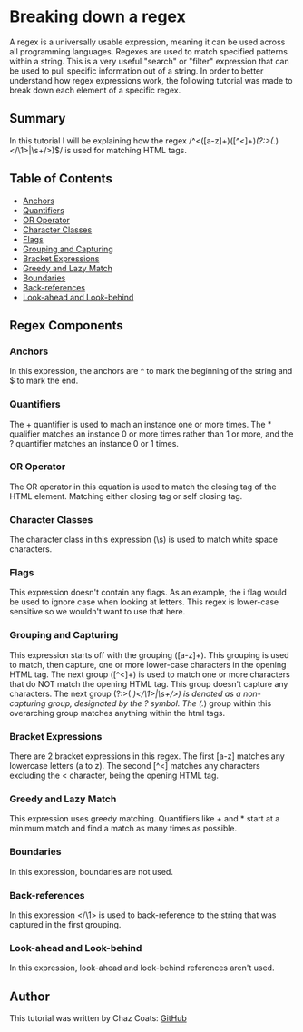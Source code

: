 # Breaking down a regex 

A regex is a universally usable expression, meaning it can be used across all programming languages. Regexes are used to match specified patterns within a string. This is a very useful "search" or "filter" expression that can be used to pull specific information out of a string. In order to better understand how regex expressions work, the following tutorial was made to break down each element of a specific regex.

## Summary

In this tutorial I will be explaining how the regex /^<([a-z]+)([^<]+)*(?:>(.*)<\/\1>|\s+\/>)$/ is used for matching HTML tags.

## Table of Contents

- [Anchors](#anchors)
- [Quantifiers](#quantifiers)
- [OR Operator](#or-operator)
- [Character Classes](#character-classes)
- [Flags](#flags)
- [Grouping and Capturing](#grouping-and-capturing)
- [Bracket Expressions](#bracket-expressions)
- [Greedy and Lazy Match](#greedy-and-lazy-match)
- [Boundaries](#boundaries)
- [Back-references](#back-references)
- [Look-ahead and Look-behind](#look-ahead-and-look-behind)

## Regex Components

### Anchors
In this expression, the anchors are ^ to mark the beginning of the string and $ to mark the end. 
### Quantifiers
The + quantifier is used to mach an instance one or more times. The * qualifier matches an instance 0 or more times rather than 1 or more, and the ? quantifier matches an instance 0 or 1 times. 
### OR Operator
The OR operator in this equation is used to match the closing tag of the HTML element. Matching either closing tag or self closing tag.
### Character Classes
The character class in this expression (\s) is used to match white space characters. 
### Flags
This expression doesn't contain any flags. As an example, the i flag would be used to ignore case when looking at letters. This regex is lower-case sensitive so we wouldn't want to use that here. 
### Grouping and Capturing
This expression starts off with the grouping ([a-z]+). This grouping is used to match, then capture, one or more lower-case characters in the opening HTML tag. The next group ([^<]+) is used to match one or more characters that do NOT match the opening HTML tag. This group doesn't capture any characters. The next group (?:>(.*)<\/\1>|\s+\/>) is denoted as a non-capturing group, designated by the ? symbol. The (.*) group within this overarching group matches anything within the html tags.
### Bracket Expressions
There are 2 bracket expressions in this regex. The first [a-z] matches any lowercase letters (a to z). The second [^<] matches any characters excluding the < character, being the opening HTML tag.
### Greedy and Lazy Match
This expression uses greedy matching. Quantifiers like + and * start at a minimum match and find a match as many times as possible. 
### Boundaries
In this expression, boundaries are not used.
### Back-references
In this expression <\/\1> is used to back-reference to the string that was captured in the first grouping. 
### Look-ahead and Look-behind
In this expression, look-ahead and look-behind references aren't used.
## Author

This tutorial was written by Chaz Coats: [GitHub](https://github.com/ChazCoats98)

